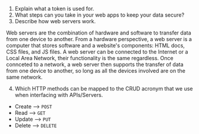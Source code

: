 1. Explain what a token is used for.
2. What steps can you take in your web apps to keep your data secure?
3. Describe how web servers work.

Web servers are the combination of hardware and software to transfer data from one device to another. From a hardware perspective, a web server is a computer that stores software and a website's components: HTML docs, CSS files, and JS files. A web server can be connected to the Internet or a Local Area Network, their functionality is the same regardless. Once connceted to a network, a web server then supports the transfer of data from one device to another, so long as all the devices involved are on the same network.

4. Which HTTP methods can be mapped to the CRUD acronym that we use when interfacing with APIs/Servers.

- Create --> `POST`
- Read --> `GET`
- Update --> `PUT`
- Delete --> `DELETE`
